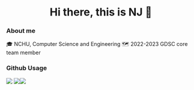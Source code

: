 <h1 align="center">Hi there, this is NJ 👋

### About me
🎓 NCHU, Computer Science and Engineering
🗺️ 2022-2023 GDSC core team member

### Github Usage
![](http://github-profile-summary-cards.vercel.app/api/cards/profile-details?username=FengDian-Su&theme=nord_bright)
![](http://github-profile-summary-cards.vercel.app/api/cards/repos-per-language?username=FengDian-Su&theme=nord_bright)![](http://github-profile-summary-cards.vercel.app/api/cards/most-commit-language?username=FengDian-Su&theme=nord_bright)
<!--
**FengDian-Su/FengDian-Su** is a ✨ _special_ ✨ repository because its `README.md` (this file) appears on your GitHub profile.

Here are some ideas to get you started:

- 🔭 I’m currently working on ...
- 🌱 I’m currently learning ...
- 👯 I’m looking to collaborate on ...
- 🤔 I’m looking for help with ...
- 💬 Ask me about ...
- 📫 How to reach me: ...
- 😄 Pronouns: ...
- ⚡ Fun fact: ...
-->
